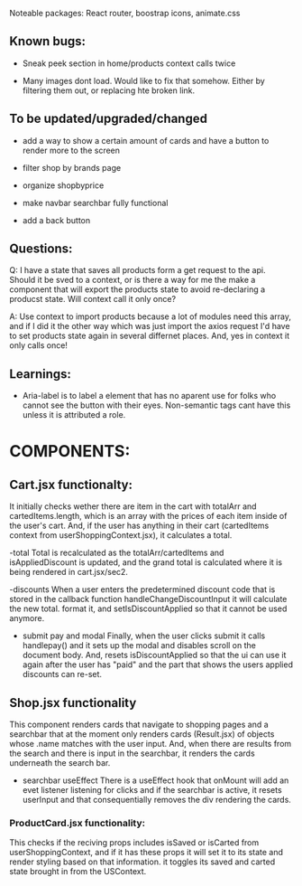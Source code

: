 Noteable packages: React router, boostrap icons, animate.css

## Known bugs: 

- Sneak peek section in home/products context calls twice

- Many images dont load. Would like to fix that somehow. Either by filtering them out, or replacing hte broken link.

## To be updated/upgraded/changed

- add a way to show a certain amount of cards and have a button to render more to the screen

- filter shop by brands page

- organize shopbyprice

- make navbar searchbar fully functional

- add a back button


## Questions:
Q: I have a state that saves all products form a get request to the api. Should it be sved to a context, or is there a way for me the make a component that will export the products state to avoid re-declaring a producst state. Will context call it only once?

A: Use context to import products because a lot of modules need this array, and if I did it the other way which was just import the axios request I'd have to set products state again in several differnet places. And, yes in context it only calls once!


## Learnings:
- Aria-label is to label a element that has no aparent use for folks who cannot see the button with their eyes. Non-semantic tags cant have this unless it is attributed a role.

# COMPONENTS:

## Cart.jsx functionalty:

It initially checks wether there are item in the cart with totalArr and cartedItems.length, which is an array with the prices of each item inside of the user's cart. And, if the user has anything in their cart (cartedItems context from userShoppingContext.jsx), it calculates a total.

-total
Total is recalculated as the totalArr/cartedItems and isAppliedDiscount is updated, and the grand total is calculated where it is being rendered in cart.jsx/sec2.

-discounts
When a user enters the predetermined discount code that is stored in the callback function handleChangeDiscountInput it will calculate the new total. format it, and setIsDiscountApplied so that it cannot be used anymore.

- submit pay and modal
Finally, when the user clicks submit it calls handlepay() and it sets up the modal and disables scroll on the document body. And, resets isDiscountApplied so that the ui can use it again after the user has "paid" and the part that shows the users applied discounts can re-set.


## Shop.jsx functionality

This component renders cards that navigate to shopping pages and a searchbar that at the moment only renders cards (Result.jsx) of objects whose .name matches with the user input. And, when there are results from the search and there is input in the searchbar, it renders the cards underneath the search bar.

- searchbar useEffect
There is a useEffect hook that onMount will add an evet listener listening for clicks and if the searchbar is active, it resets userInput and that consequentially removes the div rendering the cards. 


### ProductCard.jsx functionality:

This checks if the reciving props includes isSaved or isCarted from userShoppingContext, and if it has these props it will set it to its state and render styling based on that information. it toggles its saved and carted state brought in from the USContext.